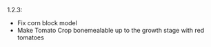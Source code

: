 1.2.3:
* Fix corn block model
* Make Tomato Crop bonemealable up to the growth stage with red tomatoes
